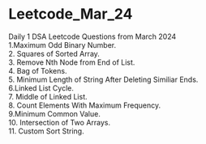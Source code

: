 # Leetcode_Mar_24
Daily 1 DSA Leetcode Questions from March 2024 <br>
1.Maximum Odd Binary Number.<br> 2. Squares of Sorted Array. <br> 3. Remove Nth Node from End of List. <br> 4. Bag of Tokens. <br> 5. Minimum Length of String After Deleting Similiar Ends. <br> 6.Linked List Cycle.
<br> 7. Middle of Linked List. <br> 8. Count Elements With Maximum Frequency. <br> 9.Minimum Common Value. <br> 10. Intersection of Two Arrays.<br> 11. Custom Sort String.
